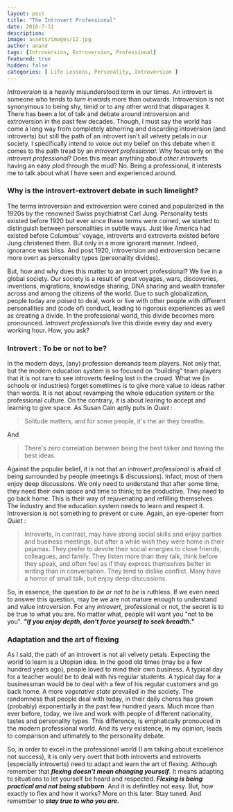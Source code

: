 ```yaml
---
layout: post
title: "The Introvert Professional"
date: 2016-7-31
description:
image: assets/images/12.jpg
author: anand
tags: [Introversion, Extroversion, Professional]
featured: true
hidden: false
categories: [ Life Lessons, Personality, Introversion ]
---
```

*Introversion* is a heavily misunderstood term in our times. An introvert is someone who tends to *turn inwards* more than outwards. Introversion is not synonymous to being shy, timid or to any other word that disparages it. There has been a lot of talk and debate around introversion and extroversion in the past few decades. Though, I must say the world has come a long way from completely abhorring and discarding intoversion (and introverts) but still the path of an introvert isn't all velvety petals in our society. I specifically intend to voice out my belief on this debate when it comes to the path tread by an *introvert professional*. Why focus only on the *introvert professional*? Does this mean anything about *other introverts* having an easy plod through the mud? No. Being a professional, it interests me to talk about what I have seen and experienced around.

### Why is the introvert-extrovert debate in such limelight?

The terms introversion and extroversion were coined and popularized in the 1920s by the renowned Swiss psychiatrist Carl Jung. Personality tests existed before 1920 but ever since these terms were coined, we started to distinguish between personalities in subtle ways. Just like America had existed before Columbus' voyage, introverts and extroverts existed before Jung christened them. But only in a more ignorant manner. Indeed, ignorance was bliss. And post 1920, introversion and extroversion became more overt as personality types (personality divides).

But, how and why does this matter to an introvert professional? We live in a global society. Our society is a result of great voyages, wars, discoveries, inventions, migrations, knowledge sharing, DNA sharing and wealth transfer across and among the citizens of the world. Due to such globalization, people today are poised to deal, work or live with other people with different personalities and (code of) conduct, leading to rigorous experiences as well as creating a divide. In the professional world, this divide becomes more pronounced. *Introvert professionals* live this divide every day and every working hour. How, you ask?

### Introvert : To be or not to be?

In the modern days, (any) profession demands team players. Not only that, but the modern education system is so focused on "building" team players that it is not rare to see introverts feeling lost in the crowd. What we (in schools or industries) forget sometimes is to give more value to ideas rather than words. It is not about revamping the whole education system or the professional culture. On the contrary, it is about learing to accept and learning to give space. As Susan Cain aptly puts in *Quiet* :

> Solitude matters, and for some people, it's the air they breathe.

And

> There's zero correlation between being the best talker and having the best ideas.

Against the popular belief, it is not that an *introvert professional* is afraid of being surrounded by people (meetings & discussions). Infact, most of them enjoy deep discussions. We only need to understand that after some time, they need their own space and time to think; to be productive. They need to go back home. This is their way of rejuvenating and refilling themselves. The industry and the education system needs to learn and respect it. Introversion is not something to prevent or cure. Again, an eye-opener from *Quiet* :

> Introverts, in contrast, may have strong social skills and enjoy parties and business meetings, but after a while wish they were home in their pajamas. They prefer to devote their social energies to close friends, colleagues, and family. They listen more than they talk, think before they speak, and often feel as if they express themselves better in writing than in conversation. They tend to dislike conflict. Many have a horror of small talk, but enjoy deep discussions.

So, in essence, the question *to be or not to be* is ruthless. If we even need to answer this question, may be we are not mature enough to understand and value introversion. For any *introvert*, professional or not, the secret is to be true to what you are. No matter what, people will want you "not to be you". ***"If you enjoy depth, don't force yourself to seek breadth."***

### Adaptation and the art of flexing

As I said, the path of an introvert is not all velvety petals. Expecting the world to learn is a Utopian idea. In the good old times (may be a few hundred years ago), people loved to mind their own business. A typical day for a teacher would be to deal with his regular students. A typical day for a businessman would be to deal with a few of his regular customers and go back home. A more *vegetative state* prevailed in the society. The randomness that people deal with today, in their daily chores has grown (probably) exponentially in the past few hundred years. Much more than ever before, today, we live and work with people of different nationality, tastes and personality types. This difference, is emphatically pronouced in the modern professional world. And its very existence, in my opinion, leads to comparison and ultimately to the personality debate.

So, in order to excel in the professional world (I am talking about excellence not success), it is only very overt that both introverts and extroverts (especially introverts) need to adapt and learn the art of flexing. Although remember that ***flexing doesn't mean changing yourself***. It means adapting to situations to let yourself be heard and respected. ***Flexing is being practical and not being stubborn***. And it is definitley not easy. But, how exactly to flex and how it works? More on this later. Stay tuned. And remember to ***stay true to who you are.***

